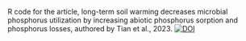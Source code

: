R code for the article, long-term soil warming decreases microbial phosphorus utilization by increasing abiotic phosphorus sorption and phosphorus losses, authored by Tian et al., 2023.
[![DOI](https://zenodo.org/badge/588884343.svg)](https://zenodo.org/badge/latestdoi/588884343)

